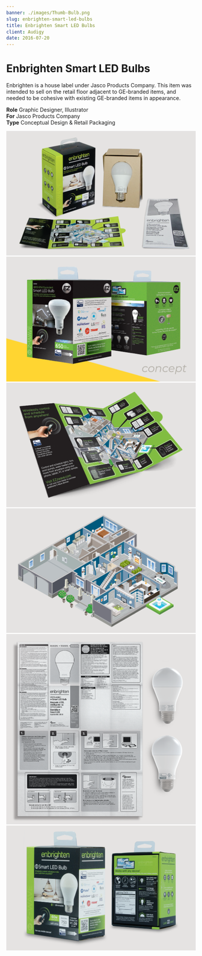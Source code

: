 ```yaml
---
banner: ./images/Thumb-Bulb.png
slug: enbrighten-smart-led-bulbs
title: Enbrighten Smart LED Bulbs
client: Audigy
date: 2016-07-20
---
```


# Enbrighten Smart LED Bulbs

Enbrighten is a house label under Jasco Products Company. This item was intended to sell on the retail floor adjacent to GE-branded items, and needed to be cohesive with existing GE-branded items in appearance.

**Role** Graphic Designer, Illustrator  
**For** Jasco Products Company  
**Type** Conceptual Design & Retail Packaging

![](./images/Pieces-Bulb-01.png)  
![](./images/Pieces-Bulb-02_Concept.png "Conceptual development")  
![](./images/Pieces-Bulb-03.png "Trifold insert with original illustration")  
![](./images/Pieces-Bulb-04_draw.png "Original illustration to depict the connected home")  
![](./images/Pieces-Bulb-05_Big.png "Monochrome trilingual manual with technical illustrations")  
![](./images/Pieces-Bulb-06.png "Retail product")
